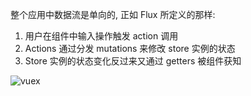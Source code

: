 整个应用中数据流是单向的, 正如 Flux 所定义的那样:

1. 用户在组件中输入操作触发 action 调用   <br/>
2. Actions 通过分发 mutations 来修改 store 实例的状态   <br/>
3. Store 实例的状态变化反过来又通过 getters 被组件获知

![vuex](/static/vuex.png)
